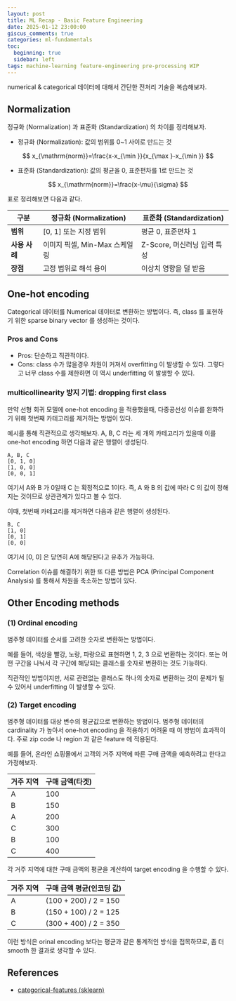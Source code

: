 ```yaml
---
layout: post
title: ML Recap - Basic Feature Engineering 
date: 2025-01-12 23:00:00
giscus_comments: true
categories: ml-fundamentals
toc:
  beginning: true
  sidebar: left
tags: machine-learning feature-engineering pre-processing WIP
---
```


numerical & categorical 데이터에 대해서 간단한 전처리 기술을 복습해보자.

## Normalization

정규화 (Normalization) 과 표준화 (Standardization) 의 차이를 정리해보자.

- 정규화 (Normalization): 값의 범위를 0~1 사이로 만드는 것

$$
x_{\mathrm{norm}}=\frac{x-x_{\min }}{x_{\max }-x_{\min }}
$$

- 표준화 (Standardization): 값의 평균을 0, 표준편차를 1로 만드는 것

$$
x_{\mathrm{norm}}=\frac{x-\mu}{\sigma}
$$

표로 정리해보면 다음과 같다.

| 구분       | 정규화 (Normalization)       | 표준화 (Standardization)       |
|------------|-------------------------------|---------------------------------|
| **범위**   | [0, 1] 또는 지정 범위         | 평균 0, 표준편차 1             |
| **사용 사례** | 이미지 픽셀, Min-Max 스케일링 | Z-Score, 머신러닝 입력 특성    |
| **장점**   | 고정 범위로 해석 용이         | 이상치 영향을 덜 받음          |


## One-hot encoding

Categorical 데이터를 Numerical 데이터로 변환하는 방법이다. 즉, class 를 표현하기 위한 sparse binary vector 를 생성하는 것이다.

### Pros and Cons

- Pros: 단순하고 직관적이다.
- Cons: class 수가 많을경우 차원이 커져서 overfitting 이 발생할 수 있다. 그렇다고 너무 class 수를 제한하면 이 역시 underfitting 이 발생할 수 있다.

### multicollinearity 방지 기법: dropping first class

만약 선형 회귀 모델에 one-hot encoding 을 적용했을때, 다중공선성 이슈를 완화하기 위해 첫번째 카테고리를 제거하는 방법이 있다.

예시를 통해 직관적으로 생각해보자. A, B, C 라는 세 개의 카테고리가 있을때 이를 one-hot encoding 하면 다음과 같은 행렬이 생성된다.

```plaintext
A, B, C
[0, 1, 0]
[1, 0, 0]
[0, 0, 1]
```

여기서 A와 B 가 0일때 C 는 확정적으로 1이다. 즉, A 와 B 의 값에 따라 C 의 값이 정해지는 것이므로 상관관계가 있다고 볼 수 있다. 

이때, 첫번째 카테고리를 제거하면 다음과 같은 행렬이 생성된다.

```plaintext
B, C
[1, 0]
[0, 1]
[0, 0]
```

여기서 [0, 0] 은 당연히 A에 해당된다고 유추가 가능하다. 

Correlation 이슈를 해결하기 위한 또 다른 방법은 PCA (Principal Component Analysis) 를 통해서 차원을 축소하는 방법이 있다.

## Other Encoding methods

### (1) Ordinal encoding

범주형 데이터를 순서를 고려한 숫자로 변환하는 방법이다.

예를 들어, 색상을 빨강, 노랑, 파랑으로 표현하면 1, 2, 3 으로 변환하는 것이다. 또는 어떤 구간을 나눠서 각 구간에 해당되는 클래스를 숫자로 변환하는 것도 가능하다.

직관적인 방법이지만, 서로 관련없는 클래스도 하나의 숫자로 변환하는 것이 문제가 될 수 있어서 underfitting 이 발생할 수 있다.

### (2) Target encoding

범주형 데이터를 대상 변수의 평균값으로 변환하는 방법이다. 범주형 데이터의 cardinality 가 높아서 one-hot encoding 을 적용하기 어려울 때 이 방법이 효과적이다. 주로 zip code 나 region 과 같은 feature 에 적용된다.

예를 들어, 온라인 쇼핑몰에서 고객의 거주 지역에 따른 구매 금액을 예측하려고 한다고 가정해보자.

| 거주 지역 | 구매 금액(타겟) |
|-----------|----------------|
| A         | 100            |
| B         | 150            |
| A         | 200            |
| C         | 300            |
| B         | 100            |
| C         | 400            |

각 거주 지역에 대한 구매 금액의 평균을 계산하여 target encoding 을 수행할 수 있다.

| 거주 지역 | 구매 금액 평균(인코딩 값) |
|-----------|--------------------------|
| A         | (100 + 200) / 2 = 150   |
| B         | (150 + 100) / 2 = 125   |
| C         | (300 + 400) / 2 = 350   |

이런 방식은 orinal encoding 보다는 평균과 같은 통계적인 방식을 접목하므로, 좀 더 smooth 한 결과로 생각할 수 있다.

## References

- [categorical-features (sklearn)](https://scikit-learn.org/stable/modules/preprocessing.html#preprocessing-categorical-features)
